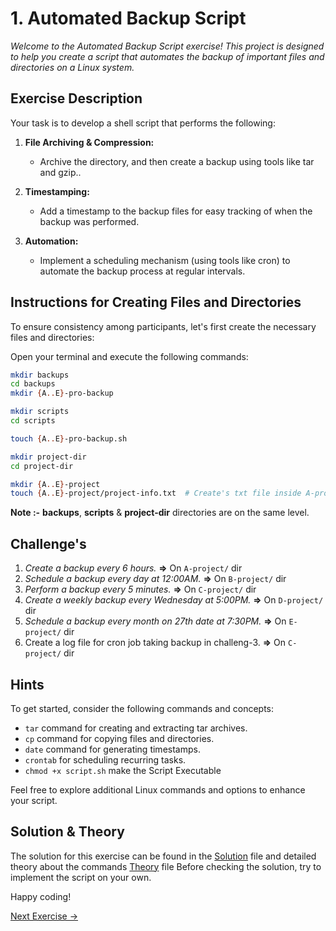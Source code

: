 # 1. Automated Backup Script

_Welcome to the Automated Backup Script exercise! This project is designed to help you create a script that automates the backup of important files and directories on a Linux system._

## Exercise Description

Your task is to develop a shell script that performs the following:

1. **File Archiving & Compression:**

   - Archive the directory, and then create a backup using tools like tar and gzip..

2. **Timestamping:**

   - Add a timestamp to the backup files for easy tracking of when the backup was performed.

3. **Automation:**
   - Implement a scheduling mechanism (using tools like cron) to automate the backup process at regular intervals.

## Instructions for Creating Files and Directories

To ensure consistency among participants, let's first create the necessary files and directories:

Open your terminal and execute the following commands:

```bash
mkdir backups
cd backups
mkdir {A..E}-pro-backup
```

```bash
mkdir scripts
cd scripts

touch {A..E}-pro-backup.sh
```

```bash
mkdir project-dir
cd project-dir

mkdir {A..E}-project
touch {A..E}-project/project-info.txt  # Create's txt file inside A-project/ to E-project dir.
```

**Note :-** **backups**, **scripts** & **project-dir** directories are on the same level.

## Challenge's

1. _Create a backup every 6 hours._ **=>** On `A-project/` dir
2. _Schedule a backup every day at 12:00AM._ **=>** On `B-project/` dir
3. _Perform a backup every 5 minutes._ **=>** On `C-project/` dir
4. _Create a weekly backup every Wednesday at 5:00PM._ **=>** On `D-project/` dir
5. _Schedule a backup every month on 27th date at 7:30PM._ **=>** On `E-project/` dir
6. Create a log file for cron job taking backup in challeng-3. **=>** On `C-project/` dir

## Hints

To get started, consider the following commands and concepts:

- `tar` command for creating and extracting tar archives.
- `cp` command for copying files and directories.
- `date` command for generating timestamps.
- `crontab` for scheduling recurring tasks.
- `chmod +x script.sh` make the Script Executable

Feel free to explore additional Linux commands and options to enhance your script.

## Solution & Theory

The solution for this exercise can be found in the [Solution](./solution.md) file and detailed theory about the commands [Theory](./theory.md) file Before checking the solution, try to implement the script on your own.

Happy coding!

[Next Exercise →](../2-System-Monitoring-Tool/README.md)
